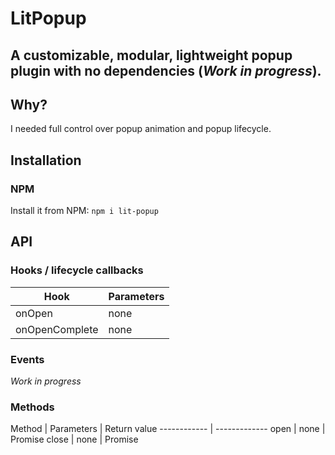 # LitPopup

## A customizable, modular, lightweight popup plugin with no dependencies (*Work in progress*).

## Why?
I needed full control over popup animation and popup lifecycle.

## Installation

### NPM

Install it from NPM:
`npm i lit-popup`

## API

### Hooks / lifecycle callbacks

Hook | Parameters
------------ | -------------
onOpen | none
onOpenComplete | none

### Events

*Work in progress*

### Methods

Method | Parameters | Return value
------------ | -------------
open | none | Promise<void>
close | none | Promise<void>
